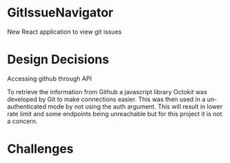 # GitIssueNavigator
New React application to view git issues 


# Design Decisions

Accessing github through API

To retrieve the information from Github a javascript library Octokit was developed by Git to make connections easier. This was then used in a un-authenticated mode by not using the auth argument. This will result in lower rate limit and some endpoints being unreachable but for this project it is not a concern. 

# Challenges
